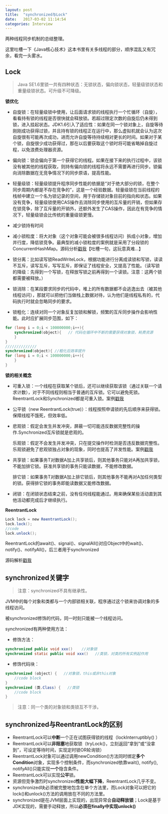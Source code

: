 ```yaml
---
layout: post
title:  "synchronized与Lock"
date:   2017-03-02 11:14:54
categories: Interview
---
```


两种线程同步机制的总结整理。

这里吐槽一下《Java核心技术》这本书里有关多线程的部分，顺序混乱又有冗余，看完一头雾水。

## Lock

> Java SE1.6里锁一共有四种状态：无锁状态，偏向锁状态，轻量级锁状态和重量级锁状态。可升级不可降级。

**锁优化**

- 自旋锁：在轻量级锁中使用，让后面请求锁的线程执行一个忙循环（自旋），看看持有锁的线程是否很快就会释放锁。若超过限定次数的自旋后仍未得到锁，进入挂起状态。JDK1.6引入了适应性：如果在同一个锁对象上，自旋等待刚刚成功获得过锁，并且持有锁的线程正在运行中，那么虚拟机就会认为这次自旋很有可能再次成功，进而允许自旋等待持续相对更长的时间。如果对于某个锁，自旋很少成功获得过，那在以后要获取这个锁时将可能省略掉自旋过程，以免浪费处理器资源。

- 偏向锁：锁会偏向于第一个获得它的线程。如果在接下来的执行过程中，该锁没有被其他的线程获取，则持有偏向锁的线程将永远不需要再进行同步。锁偏向消除数据在无竞争情况下的同步原语，提高性能。

- 轻量级锁：轻量级锁提升程序同步性能的依据是“对于绝大部分的锁，在整个同步周期内都是不存在竞争的”，这是一个经验数据。轻量级锁在当前线程的栈帧中建立一个名为锁记录的空间，用于存储锁对象目前的指向和状态。如果没有竞争，轻量级锁使用CAS操作去消除同步使用的互斥量的开销，但如果存在锁竞争，除了互斥量的开销外，还额外发生了CAS操作，因此在有竞争的情况下，轻量级锁会比传统的重量级锁更慢。

- 减少锁持有时间

- 减小锁粒度：将大对象（这个对象可能会被很多线程访问）拆成小对象，增加并行度，降低锁竞争。最典型的减小锁粒度的案例就是采用了分段锁的ConcurrentHashMap。源码分析[戳我](https://my.oschina.net/hosee/blog/675884)【吐槽一句，这玩意真难...】

- 锁分离：比如读写锁ReadWriteLock，根据功能进行分离成读锁和写锁，读读不互斥，读写互斥，写写互斥，即保证了线程安全，又提高了性能。（读写锁的降级：先得到一个写锁，在释放写锁之前再得到一个读锁。注意：这两个锁都需要被释放。）

- 锁消除：在某段要求同步的代码中，堆上的所有数据都不会逃逸出去（被其他线程访问），那就可以把他们当做栈上数据对待，认为他们是线程私有的，代码执行时就会忽略同步的要求。

- 锁粗化：连续对同一个对象反复加锁和解锁，频繁的互斥同步操作会影响性能。此时应扩展同步范围，如下：
```java
for (long i = 0;i < 100000000;i++){
	synchronized(object){   // 代码在循环中不断的需要获得对象锁，耗费资源
	}
}
//////////////
synchronized(object){ //粗化后效率提升
for (long i = 0;i < 100000000;i++){   
    }
}
```

**锁的相关概念**

- 可重入锁：一个线程在获取某个锁后，还可以继续获取该锁（通过关联一个请求计数），对于不同线程则相当于普通的互斥锁。它可以避免死锁。ReentrantLock和Synchronized都是可重入锁。案例[戳我](http://blog.csdn.net/ns_code/article/details/17014135) 

- 公平锁（new ReentrantLock(true)）：线程按照申请锁的先后顺序来获得锁。保障线程不饿死，但效率低。

- 悲观锁：假定会发生并发冲突，屏蔽一切可能违反数据完整性的操作.Synchronized互斥锁就是悲观的。

  乐观锁：假定不会发生并发冲突，只在提交操作时检测是否违反数据完整性。乐观锁避免了悲观锁独占对象的现象，同时也提高了并发性能。案例[戳我](http://www.kancloud.cn/seaboat/java-concurrent/117870)

- 共享锁：如果事务T对数据A加上共享锁后，则其他事务只能对A再加共享锁，不能加排它锁。获准共享锁的事务只能读数据，不能修改数据。

  排它锁：如果事务T对数据A加上排它锁后，则其他事务不能再对A加任何类型的锁。获得排它锁的事务即能读数据又能修改数据。

- 闭锁：在闭锁状态结束之前，没有任何线程能通过。用来确保某些活动直到其他活动都完成后才继续执行。

**ReentrantLock**
```java
Lock lock = new ReentrantLock();  
lock.lock();  
//code
lock.unlock();  
```
ReentrantLock的await()、signal()、signalAll()对应Object中的wait()、notify()、notifyAll()，后三者用于synchronized

源码解析[戳我](http://www.cnblogs.com/zhimingyang/p/5702752.html)

## synchronized关键字

> 注意：synchronized不具有继承性。

JVM中的每个对象和类都与一个内部锁相关联，程序通过这个锁来协调对象的多线程访问。

被synchronized修饰的代码，同一时刻只能被一个线程访问。

synchronized有两种使用方法：

- 修饰方法：
```java
synchronized public void xxx()    //对象锁
synchronized static public void xxx()   //类锁，对类的所有实例起作用
```
- 修饰代码块：
```java
synchronized (object) {   //对象锁，this或非this对象
    //code block
}
synchronized (类.Class) {   //类锁
    //code block
}
```

> 注意：同一个类的对象锁和类锁互不干涉。


## synchronized与ReentrantLock的区别

- ReentrantLock可以**中断**一个正在试图获得锁的线程（lockInterruptibly() ）
- ReentrantLock可以**非阻塞**地获取锁（tryLock()，立刻返回“拿到”或“没拿到”，可设定等待时间，实现定时锁OR轮询锁）
- ReentrantLock对象可以通过调用newCondition()方法同时绑定**多个Condition**对象，实现多个控制条件，而synchronized依靠wait(), notify(), notifyAll()只能实现**一个**隐含条件。
- ReentrantLock可以实现**公平**锁。
- 资源但竞争激烈时synchronized**性能大幅下降**，ReentrantLock几乎不变。
- synchronized块必须被完整地包含在单个方法里，而Lock对象可以把它的lock()和unlock()方法的调用放在不同的方法里。
- synchronized是在JVM层面上实现的，出现异常会**自动释放锁**；Lock是基于JDK实现的，需要手动释放，所以**必须在finally中实现unlock()**














